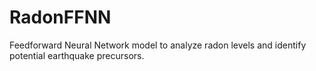 # RadonFFNN
Feedforward Neural Network model to analyze radon levels and identify potential earthquake precursors.
